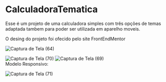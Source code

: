 # CalculadoraTematica
Esse é um projeto de uma calculadora simples com três opções de temas adaptada tambem para poder ser utilizada em aparelho moveis.

O desing do projeto foi ofecido pelo site FrontEndMentor<br>

![Captura de Tela (64)](https://user-images.githubusercontent.com/88692164/135360918-78140c6b-3a39-4876-a5c1-268346f5a1b6.png)

![Captura de Tela (70)](https://user-images.githubusercontent.com/88692164/135361113-de28f4bd-a69e-4a81-8261-a88bed474598.png)
![Captura de Tela (69)](https://user-images.githubusercontent.com/88692164/135361117-ef6ebb70-619a-4463-9339-e12f188add50.png)
<br>Modelo Responsivo:<br>

![Captura de Tela (71)](https://user-images.githubusercontent.com/88692164/135361286-13e64951-5af3-42f4-96f4-f8aa0641b585.png)
